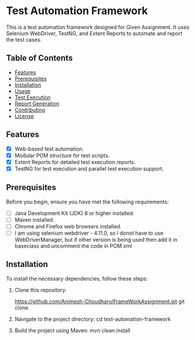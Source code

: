 # Test Automation Framework

This is a test automation framework designed for Given Assignment. It uses Selenium WebDriver, TestNG, and Extent Reports to automate and report the test cases.

## Table of Contents

- [Features](#features)
- [Prerequisites](#prerequisites)
- [Installation](#installation)
- [Usage](#usage)
- [Test Execution](#test-execution)
- [Report Generation](#report-generation)
- [Contributing](#contributing)
- [License](#license)

## Features

- [x] Web-based test automation.
- [x] Modular POM structure for test scripts.
- [x] Extent Reports for detailed test execution reports.
- [x] TestNG for test execution and parallel test execution support.

## Prerequisites

Before you begin, ensure you have met the following requirements:

- [ ] Java Development Kit (JDK) 8 or higher installed.
- [ ] Maven installed.
- [ ] Chrome and Firefox web browsers installed.
- [ ] I am using selenium webdriver - 4.11.0, so I donot have to use WebDriverManager, but if other version is being used then add it in baseclass and uncomment the code in POM.xml

## Installation

To install the necessary dependencies, follow these steps:

1. Clone this repository:

   https://github.com/Animesh-Choudhary/FrameWorkAssignment.git
   git clone <repository-url>
2. Navigate to the project directory:
   cd test-automation-framework
3. Build the project using Maven:
   mvn clean install

